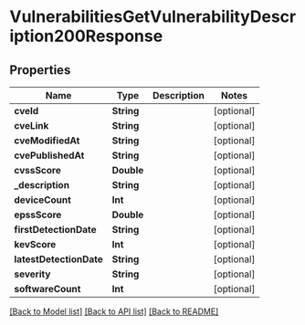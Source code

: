 # VulnerabilitiesGetVulnerabilityDescription200Response

## Properties
Name | Type | Description | Notes
------------ | ------------- | ------------- | -------------
**cveId** | **String** |  | [optional] 
**cveLink** | **String** |  | [optional] 
**cveModifiedAt** | **String** |  | [optional] 
**cvePublishedAt** | **String** |  | [optional] 
**cvssScore** | **Double** |  | [optional] 
**_description** | **String** |  | [optional] 
**deviceCount** | **Int** |  | [optional] 
**epssScore** | **Double** |  | [optional] 
**firstDetectionDate** | **String** |  | [optional] 
**kevScore** | **Int** |  | [optional] 
**latestDetectionDate** | **String** |  | [optional] 
**severity** | **String** |  | [optional] 
**softwareCount** | **Int** |  | [optional] 

[[Back to Model list]](../README.md#documentation-for-models) [[Back to API list]](../README.md#documentation-for-api-endpoints) [[Back to README]](../README.md)


